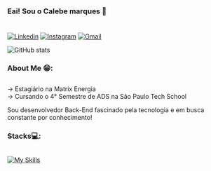 ### Eai! Sou o Calebe marques 👋
#
[![Linkedin](https://img.shields.io/badge/LinkedIn-0077B5?style=for-the-badge&logo=linkedin&logoColor=white)](https://www.linkedin.com/in/calebe-marques-rebou%C3%A7as-20372922a/)
[![Instagram](https://img.shields.io/badge/Instagram-E4405F?style=for-the-badge&logo=instagram&logoColor=white)](https://www.instagram.com/marquesrb_/)
[![Gmail](https://img.shields.io/badge/Gmail-D14836?style=for-the-badge&logo=gmail&logoColor=white)]()

![GitHub stats](https://github-readme-stats.vercel.app/api?username=Calebe-Marques&show_icons=true&theme=tokyonight&count_private=true)

### About Me 😁:
##
-> Estagiário na Matrix Energia<br>
-> Cursando o 4° Semestre de ADS na São Paulo Tech School

Sou desenvolvedor Back-End fascinado pela tecnologia e em busca constante por conhecimento!

### Stacks💻:
##
[![My Skills](https://skillicons.dev/icons?i=html,css,js,react,tailwind,nodejs,java,spring,py,fastapi,azure,aws,gcp,docker,kubernetes,mysql)](https://skillicons.dev)
